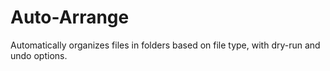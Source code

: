 # Auto-Arrange
Automatically organizes files in folders based on file type, with dry-run and undo options.
